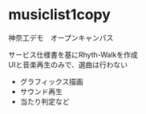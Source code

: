 # musiclist1copy
神奈工デモ　オープンキャンパス

サービス仕様書を基にRhyth-Walkを作成  
UIと音楽再生のみで、選曲は行わない  

* グラフィックス描画
* サウンド再生
* 当たり判定など
